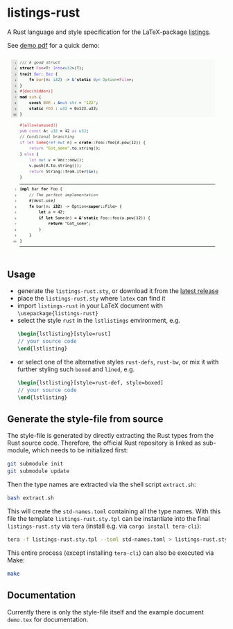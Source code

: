 # listings-rust

A Rust language and style specification for the LaTeX-package [listings](https://ctan.org/pkg/listings).

See [demo.pdf](https://github.com/Cryptjar/listings-rust/releases/latest/download/demo.pdf) for a quick demo:

[![preview](etc/demo-image.gif)](https://github.com/Cryptjar/listings-rust/releases/latest/download/demo.pdf)


## Usage

* generate the `listings-rust.sty`, or download it from the [latest release](https://github.com/Cryptjar/listings-rust/releases/latest/download/listings-rust.sty)
* place the `listings-rust.sty` where `latex` can find it
* import `listings-rust` in your LaTeX document with `\usepackage{listings-rust}`
* select the style `rust` in the `lstlistings` environment, e.g.
  ```latex
  \begin{lstlisting}[style=rust]
  // your source code
  \end{lstlisting}
  ```
* or select one of the alternative styles `rust-defs`, `rust-bw`, or mix it with further styling such `boxed` and `lined`, e.g.
  ```latex
  \begin{lstlisting}[style=rust-def, style=boxed]
  // your source code
  \end{lstlisting}
  ```


## Generate the style-file from source

The style-file is generated by directly extracting the Rust types from the Rust source code. Therefore, the official Rust repository is linked as sub-module, which needs to be initialized first:

```sh
git submodule init
git submodule update
```

Then the type names are extracted via the shell script `extract.sh`:

```sh
bash extract.sh
```

This will create the `std-names.toml` containing all the type names. With this file the template `listings-rust.sty.tpl` can be instantiate into the final `listings-rust.sty` via `tera` (install e.g. via `cargo install tera-cli`):

```sh
tera -f listings-rust.sty.tpl --toml std-names.toml > listings-rust.sty
```

This entire process (except installing `tera-cli`) can also be executed via Make:

```sh
make
```


## Documentation

Currently there is only the style-file itself and the example document `demo.tex` for documentation.



